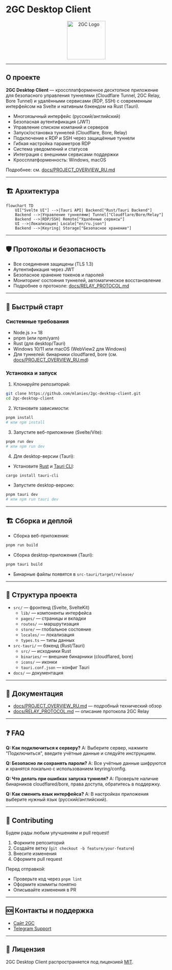 # 2GC Desktop Client

<div align="center">
    <img src="https://pub-a89b5697d4074daeb851dc6c011ed225.r2.dev/2gc_logo.ico" alt="2GC Logo" width="120">
</div>

---

## О проекте

**2GC Desktop Client** — кроссплатформенное десктопное приложение для безопасного управления туннелями (Cloudflare Tunnel, 2GC Relay, Bore Tunnel) и удалёнными сервисами (RDP, SSH) с современным интерфейсом на Svelte и нативным бэкендом на Rust (Tauri).

- Многоязычный интерфейс (русский/английский)
- Безопасная аутентификация (JWT)
- Управление списком компаний и серверов
- Запуск/остановка туннелей (Cloudflare, Bore, Relay)
- Подключение к RDP и SSH через защищённые туннели
- Гибкая настройка параметров RDP
- Система уведомлений и статусов
- Интеграция с внешними сервисами поддержки
- Кроссплатформенность: Windows, macOS

Подробнее: см. [docs/PROJECT_OVERVIEW_RU.md](docs/PROJECT_OVERVIEW_RU.md)

---

## 🏗️ Архитектура

```mermaid
flowchart TD
    UI["Svelte UI"] -->|Tauri API| Backend["Rust/Tauri Backend"]
    Backend -->|Управление туннелями| Tunnel["Cloudflare/Bore/Relay"]
    Backend -->|RDP/SSH| Remote["Удалённые сервисы"]
    UI -->|Локализация| Locale["en/ru.json"]
    Backend -->|Keyring| Storage["Безопасное хранение"]
```

---

## 🛡️ Протоколы и безопасность
- Все соединения защищены (TLS 1.3)
- Аутентификация через JWT
- Безопасное хранение токенов и паролей
- Мониторинг состояния туннелей, автоматическое восстановление
- Подробнее о протоколе: [docs/RELAY_PROTOCOL.md](docs/RELAY_PROTOCOL.md)

---

## 🚀 Быстрый старт

### Системные требования
- Node.js >= 18
- pnpm (или npm/yarn)
- Rust (для desktop/Tauri)
- Windows 10/11 или macOS (WebView2 для Windows)
- Для туннелей: бинарники cloudflared, bore (см. [docs/PROJECT_OVERVIEW_RU.md](docs/PROJECT_OVERVIEW_RU.md))

### Установка и запуск

1. Клонируйте репозиторий:
```bash
git clone https://github.com/mlanies/2gc-desktop-client.git
cd 2gc-desktop-client
```
2. Установите зависимости:
```bash
pnpm install
# или npm install
```
3. Запустите веб-приложение (Svelte/Vite):
```bash
pnpm run dev
# или npm run dev
```
4. Для desktop-версии (Tauri):
- Установите [Rust](https://www.rust-lang.org/tools/install) и [Tauri CLI](https://tauri.app/v1/guides/getting-started/prerequisites/):
```bash
cargo install tauri-cli
```
- Запустите desktop-версию:
```bash
pnpm tauri dev
# или npm run tauri dev
```

---

## 🏗️ Сборка и деплой

- Сборка веб-приложения:
```bash
pnpm run build
```
- Сборка desktop-приложения (Tauri):
```bash
pnpm tauri build
```
- Бинарные файлы появятся в `src-tauri/target/release/`

---

## 📁 Структура проекта

- `src/` — фронтенд (Svelte, SvelteKit)
  - `lib/` — компоненты интерфейса
  - `pages/` — страницы и вкладки
  - `routes/` — маршрутизация
  - `store/` — глобальное состояние
  - `locales/` — локализация
  - `types.ts` — типы данных
- `src-tauri/` — бэкенд (Rust/Tauri)
  - `src/` — исходники Rust
  - `binaries/` — внешние бинарники (cloudflared, bore)
  - `icons/` — иконки
  - `tauri.conf.json` — конфиг Tauri
- `docs/` — документация

---

## 📖 Документация
- [docs/PROJECT_OVERVIEW_RU.md](docs/PROJECT_OVERVIEW_RU.md) — подробный технический обзор
- [docs/RELAY_PROTOCOL.md](docs/RELAY_PROTOCOL.md) — описание протокола 2GC Relay

---

## ❓ FAQ

**Q: Как подключиться к серверу?**
A: Выберите сервер, нажмите "Подключиться", введите учётные данные и следуйте инструкциям.

**Q: Безопасно ли сохранять пароли?**
A: Все учётные данные шифруются и хранятся локально с использованием keyring/config.

**Q: Что делать при ошибках запуска туннеля?**
A: Проверьте наличие бинарников cloudflared/bore, права доступа, обратитесь в поддержку.

**Q: Как сменить язык интерфейса?**
A: В настройках приложения выберите нужный язык (русский/английский).

---

## 🤝 Contributing

Будем рады любым улучшениям и pull request!
1. Форкните репозиторий
2. Создайте ветку (`git checkout -b feature/your-feature`)
3. Внесите изменения
4. Оформите pull request

Перед отправкой:
- Проверьте код через `pnpm lint`
- Оформите коммиты понятно
- Описывайте изменения в PR

---

## 🆘 Контакты и поддержка
- [Сайт 2GC](https://2gc.ru)
- [Telegram Support](https://t.me/suppport2gc_bot)

---

## 📝 Лицензия

2GC Desktop Client распространяется под лицензией [MIT](LICENSE).
